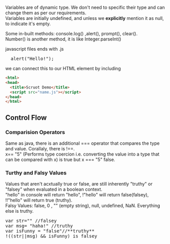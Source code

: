 Variables are of dynamic type. We don't need to specific their type and can change them as per our requirements.    
Variables are initially undefined, and unless we **explicitly** mention it as null, to indicate it's empty.  

Some in-built methods: console.log() ,alert(), prompt(), clear().  
Number() is another method, it is like Integer.parseInt()

javascript files ends with .js
<pre>
  alert("Hello!");
</pre>
we can connect this to our HTML element by including
```html
<html>
<head>
  <title>Scruot Demo</title>
  <script src="name.js"></script>
</head>
</html>
```

## Control Flow

### Comparision Operators
Same as java, there is an additional === operator that compares the type and value. Corallaly, there is !==.  
x== "5" (Performs type coercion i.e. converting the value into a type that can be compared with x) is true but x === "5" false.  

### Turthy and Falsy Values
Values that aren't acxtually true or false, are still inherently "truthy" or "falsey" when evaluated in a boolean context.  
"hello" in console will return "hello", !"hello" will return false(falsey), !!"hello" will return true (truthy).  
Falsy Values: false, 0 , "" (empty string), null, undefined, NaN. 
Everything else is truthy.  

<pre>
var str="" //falsey
var msg= "haha!" //truthy
var isFunny = "false"//**truthy**
!((str||msg) && isFunny) is falsey
</pre>

